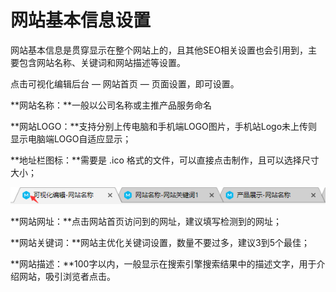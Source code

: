 # 网站基本信息设置

网站基本信息是贯穿显示在整个网站上的，且其他SEO相关设置也会引用到，主要包含网站名称、关键词和网站描述等设置。

点击可视化编辑后台 — 网站首页 — 页面设置，即可设置。

**网站名称：**一般以公司名称或主推产品服务命名

**网站LOGO：**支持分别上传电脑和手机端LOGO图片，手机站Logo未上传则显示电脑端LOGO自适应显示；

**地址栏图标：**需要是 .ico 格式的文件，可以直接点击制作，且可以选择尺寸大小；

![图片关键词](assets/1549868537257038.png)

**网站网址：**点击网站首页访问到的网址，建议填写检测到的网址；

**网站关键词：**网站主优化关键词设置，数量不要过多，建议3到5个最佳；

**网站描述：**100字以内，一般显示在搜索引擎搜索结果中的描述文字，用于介绍网站，吸引浏览者点击。